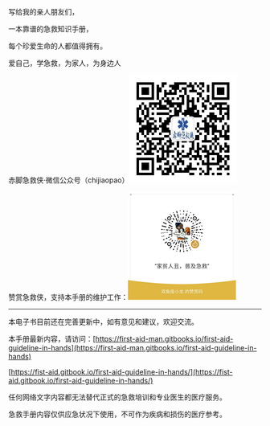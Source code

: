 写给我的亲人朋友们，

一本靠谱的急救知识手册，

每个珍爱生命的人都值得拥有。

爱自己，学急救，为家人，为身边人

赤脚急救侠·微信公众号（chijiaopao）![](/assets/qrcode_chijiaopao.jpg)

赞赏急救侠，支持本手册的维护工作：![](/assets/dashang_20171216221207.jpg)

---

本电子书目前还在完善更新中，如有意见和建议，欢迎交流。

本手册最新内容，请访问：[https://first-aid-man.gitbooks.io/first-aid-guideline-in-hands](https://first-aid-man.gitbooks.io/first-aid-guideline-in-hands)

[https://fist-aid.gitbook.io/first-aid-guideline-in-hands/](https://fist-aid.gitbook.io/first-aid-guideline-in-hands/)

任何网络文字内容都无法替代正式的急救培训和专业医生的医疗服务。

急救手册内容仅供应急状况下使用，不可作为疾病和损伤的医疗参考。 

